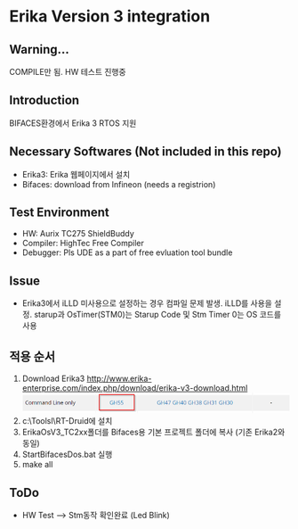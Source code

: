 # Erika Version 3 integration

## Warning...
COMPILE만 됨. HW 테스트 진행중

## Introduction
BIFACES환경에서 Erika 3 RTOS 지원

## Necessary Softwares (Not included in this repo)
- Erika3: Erika 웹페이지에서 설치
- Bifaces: download from Infineon (needs a registrion)

## Test Environment
- HW: Aurix TC275 ShieldBuddy
- Compiler: HighTec Free Compiler
- Debugger: Pls UDE as a part of free evluation tool bundle

## Issue
- Erika3에서 iLLD 미사용으로 설정하는 경우 컴파일 문제 발생. iLLD를 사용을 설정. starup과 OsTimer(STM0)는 Starup Code 및 Stm Timer 0는 OS 코드를 사용


## 적용 순서
1. Download Erika3
   http://www.erika-enterprise.com/index.php/download/erika-v3-download.html
    ![](./img/gh55.png)
1. c:\Toolsl\RT-Druid에 설치
1. ErikaOsV3_TC2xx폴더를 Bifaces용 기본 프로젝트 폴더에 복사 (기존 Erika2와 동일)
1. StartBifacesDos.bat 실행
1. make all

## ToDo
- HW Test --> Stm동작 확인완료 (Led Blink)
